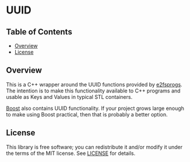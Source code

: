 # UUID

## Table of Contents
* [Overview](#overview)
* [License](#license)

## Overview
This is a C++ wrapper around the UUID functions provided by
[e2fsprogs](https://github.com/tytso/e2fsprogs). The intention is to make this
functionality available to C++ programs and usable as Keys and Values in
typical STL containers.

[Boost](https://www.boost.org) also contains UUID functionality. If your
project grows large enough to make using Boost practical, then that is probably
a better option.

## License
This library is free software; you can redistribute it and/or modify it under
the terms of the MIT license. See [LICENSE](../LICENSE) for details.

